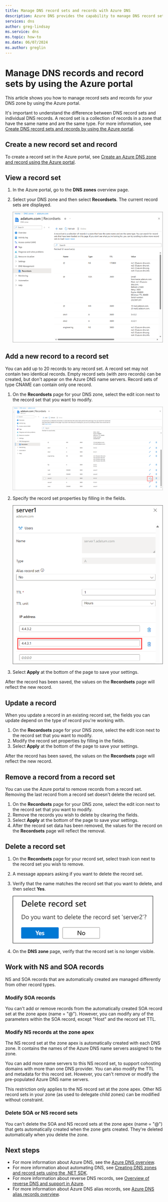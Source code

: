 ```yaml
---
title: Manage DNS record sets and records with Azure DNS
description: Azure DNS provides the capability to manage DNS record sets and records when hosting your domain.
services: dns
author: greg-lindsay
ms.service: dns
ms.topic: how-to
ms.date: 06/07/2024
ms.author: greglin
---
```


# Manage DNS records and record sets by using the Azure portal

This article shows you how to manage record sets and records for your DNS zone by using the Azure portal.

It's important to understand the difference between DNS record sets and individual DNS records. A record set is a collection of records in a zone that have the same name and are the same type. For more information, see [Create DNS record sets and records by using the Azure portal](./dns-getstarted-portal.md).

## Create a new record set and record

To create a record set in the Azure portal, see [Create an Azure DNS zone and record using the Azure portal](./dns-getstarted-portal.md).

## View a record set

1. In the Azure portal, go to the **DNS zones** overview page.

2. Select your DNS zone and then select **Recordsets**. The current record sets are displayed.

   ![A screenshot of DNS zone record sets.](./media/dns-operations-recordsets-portal/recordsets.png)

## Add a new record to a record set

You can add up to 20 records to any record set. A record set may not contain two identical records. Empty record sets (with zero records) can be created, but don't appear on the Azure DNS name servers. Record sets of type CNAME can contain only one record.

1. On the **Recordsets** page for your DNS zone, select the edit icon next to the record set that you want to modify.

   [ ![Screenshot showing the selection of a recordset.](./media/dns-operations-recordsets-portal/select-record.png) ](./media/dns-operations-recordsets-portal/select-record.png)

2. Specify the record set properties by filling in the fields.

   ![A screenshot of adding records to a recordset.](./media/dns-operations-recordsets-portal/record-page.png)

3. Select **Apply** at the bottom of the page to save your settings.

After the record has been saved, the values on the **Recordsets** page will reflect the new record.

## Update a record

When you update a record in an existing record set, the fields you can update depend on the type of record you're working with.

1. On the **Recordsets** page for your DNS zone, select the edit icon next to the record set that you want to modify.
2. Modify the record set properties by filling in the fields.
3. Select **Apply** at the bottom of the page to save your settings.

After the record has been saved, the values on the **Recordsets** page will reflect the new record.

## Remove a record from a record set

You can use the Azure portal to remove records from a record set. Removing the last record from a record set doesn't delete the record set.

1. On the **Recordsets** page for your DNS zone, select the edit icon next to the record set that you want to modify.
2. Remove the records you wish to delete by clearing the fields.
3. Select **Apply** at the bottom of the page to save your settings.
4. After the record set data has been removed, the values for the record on the **Recordsets** page will reflect the removal.

## <a name="delete"></a>Delete a record set

1. On the **Recordsets** page for your record set, select trash icon next to the record set you wish to remove.
2. A message appears asking if you want to delete the record set.
3. Verify that the name matches the record set that you want to delete, and then select **Yes**.

   ![A screenshot of adding new records to a recordset.](./media/dns-operations-recordsets-portal/delete-record-set.png)

4. On the **DNS zone** page, verify that the record set is no longer visible.

## Work with NS and SOA records

NS and SOA records that are automatically created are managed differently from other record types.

### Modify SOA records

You can't add or remove records from the automatically created SOA record set at the zone apex (name = "\@"). However, you can modify any of the parameters within the SOA record, except "Host" and the record set TTL.

### Modify NS records at the zone apex

The NS record set at the zone apex is automatically created with each DNS zone. It contains the names of the Azure DNS name servers assigned to the zone.

You can add more name servers to this NS record set, to support cohosting domains with more than one DNS provider. You can also modify the TTL and metadata for this record set. However, you can't remove or modify the pre-populated Azure DNS name servers.

This restriction only applies to the NS record set at the zone apex. Other NS record sets in your zone (as used to delegate child zones) can be modified without constraint.

### Delete SOA or NS record sets

You can't delete the SOA and NS record sets at the zone apex (name = "\@") that gets automatically created when the zone gets created. They're deleted automatically when you delete the zone.

## Next steps

* For more information about Azure DNS, see the [Azure DNS overview](dns-overview.md).
* For more information about automating DNS, see [Creating DNS zones and record sets using the .NET SDK](dns-sdk.md).
* For more information about reverse DNS records, see [Overview of reverse DNS and support in Azure](dns-reverse-dns-overview.md).
* For more information about Azure DNS alias records, see [Azure DNS alias records overview](dns-alias.md).